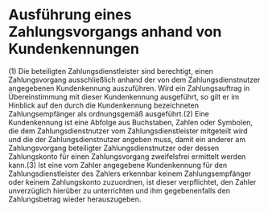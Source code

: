 # Ausführung eines Zahlungsvorgangs anhand von Kundenkennungen

(1) Die beteiligten Zahlungsdienstleister sind berechtigt, einen Zahlungsvorgang ausschließlich anhand der von dem Zahlungsdienstnutzer angegebenen Kundenkennung auszuführen. Wird ein Zahlungsauftrag in Übereinstimmung mit dieser Kundenkennung ausgeführt, so gilt er im Hinblick auf den durch die Kundenkennung bezeichneten Zahlungsempfänger als ordnungsgemäß ausgeführt.(2) Eine Kundenkennung ist eine Abfolge aus Buchstaben, Zahlen oder Symbolen, die dem Zahlungsdienstnutzer vom Zahlungsdienstleister mitgeteilt wird und die der Zahlungsdienstnutzer angeben muss, damit ein anderer am Zahlungsvorgang beteiligter Zahlungsdienstnutzer oder dessen Zahlungskonto für einen Zahlungsvorgang zweifelsfrei ermittelt werden kann.(3) Ist eine vom Zahler angegebene Kundenkennung für den Zahlungsdienstleister des Zahlers erkennbar keinem Zahlungsempfänger oder keinem Zahlungskonto zuzuordnen, ist dieser verpflichtet, den Zahler unverzüglich hierüber zu unterrichten und ihm gegebenenfalls den Zahlungsbetrag wieder herauszugeben. 

